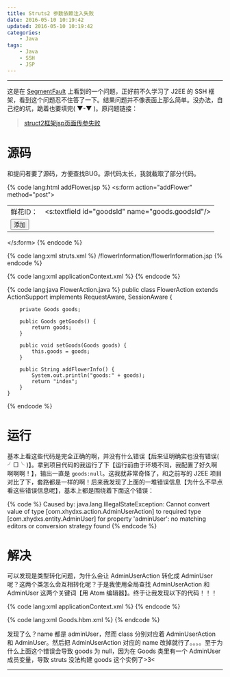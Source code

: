```yaml
---
title: Struts2 参数依赖注入失败
date: 2016-05-10 10:19:42
updated: 2016-05-10 10:19:42
categories:
    - Java
tags:
    - Java
    - SSH
    - JSP
---
```

---

这是在 [SegmentFault][] 上看到的一个问题，正好前不久学习了 J2EE 的 SSH 框架，看到这个问题忍不住答了一下。结果问题并不像表面上那么简单。没办法，自己挖的坑，跪着也要填完( ▼-▼ )。原问题链接：

> [struct2框架jsp页面传参失败][1]

<!-- more -->

# 源码

和提问者要了源码，方便查找BUG。源代码太长，我就截取了部分代码。

{% code lang:html addFlower.jsp %}
    <s:form action="addFlower" method="post">
         <table width="380" >
              <tr>
                 <td>鲜花ID：</td>
                 <td>
                 <s:textfield id="goodsId" name="goods.goodsId"/>
                 </td>
              </tr>
              <tr>
                  <td><input type="submit" value="添加" class="btn" />
              </tr>
         </table>
    </s:form>
{% endcode %}

{% code lang:xml struts.xml %}
    <package name="flowers" namespace="/" extends="struts-default">
        <action name="addFlower" class="flowers" method="addFlowerInfo">
             <result name="index">/flowerInformation/flowerInformation.jsp</result>
        </action>
    </package>
{% endcode %}

{% code lang:xml applicationContext.xml %}
    <bean name="adminUser" class="com.xhydxs.action.AdminUserAction"
        scope="prototype">
        <property name="adminUserBiz" ref="adminUserBiz" />
    </bean>
    <bean name="flowers" class="com.xhydxs.action.FlowerAction" scope="prototype">
        <property name="flowerBiz" ref="flowerBiz" />
    </bean>
{% endcode %}

{% code lang:java FlowerAction.java %}
    public class FlowerAction extends ActionSupport
        implements RequestAware, SessionAware {

        private Goods goods;

        public Goods getGoods() {
            return goods;
        }

        public void setGoods(Goods goods) {
            this.goods = goods;
        }

        public String addFlowerInfo() {
            System.out.println("goods:" + goods);
            return "index";
        }
    }
{% endcode %}

# 运行

基本上看这些代码是完全正确的啊，并没有什么错误【后来证明确实也没有错误( ╯□╰ )】。拿到项目代码的我运行了下【运行前由于环境不同，我配置了好久啊啊啊啊！】，输出一直是 `goods:null`。这我就非常奇怪了，和之前写的 J2EE 项目对比了下，套路都是一样的啊！后来我发现了上面的一堆错误信息【为什么不早点看这些错误信息呢】，基本上都是围绕着下面这个错误：

{% code %}
    Caused by: java.lang.IllegalStateException: Cannot convert value of type [com.xhydxs.action.AdminUserAction] to required type [com.xhydxs.entity.AdminUser] for property 'adminUser': no matching editors or conversion strategy found
{% endcode %}

# 解决

可以发现是类型转化问题，为什么会让 AdminUserAction 转化成 AdminUser 呢？这两个类怎么会互相转化呢？于是我使用全局查找 AdminUserAction 和 AdminUser 这两个关键词【用 Atom 编辑器】。终于让我发现以下的代码！！！

{% code lang:xml applicationContext.xml %}
    <bean name="adminUser" class="com.xhydxs.action.AdminUserAction"
        scope="prototype">
        <property name="adminUserBiz" ref="adminUserBiz" />
    </bean>
{% endcode %}

{% code lang:xml Goods.hbm.xml %}
    <many-to-one name="adminUser" class="com.xhydxs.entity.AdminUser"
        fetch="select">
        <column name="UPD_OPR" length="20" not-null="true" />
    </many-to-one>
{% endcode %}

发现了么？name 都是 adminUser，然而 class 分别对应着 AdminUserAction 和 AdminUser。然后把 AdminUserAction 对应的 name 改掉就行了。。。。至于为什么上面这个错误会导致 goods 为 null，因为在 Goods 类里有一个 AdminUser 成员变量，导致 struts 没法构建 goods 这个实例了>3<

---

[SegmentFault]: https://segmentfault.com/ "SegmentFault"
[1]: https://segmentfault.com/q/1010000005088213/a-1020000005088292 "struct2框架jsp页面传参失败"

